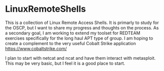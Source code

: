 # LinuxRemoteShells

This is a collection of Linux Remote Access Shells.  It is primarly to study for the OSCP, but I want to share my progress and thoughts on the process.   As a secondary goal, I am working to extend my toolset for REDTEAM exercises specifically for the long haul APT type of group.  I am hoping to create a complement to the very useful Cobalt Strike application https://www.cobaltstrike.com/

I plan to start with netcat and ncat and have them interact with metasploit.  This may be very basic, but I feel it is a good place to start.


